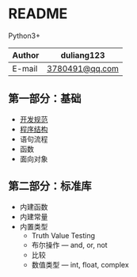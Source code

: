 README
===========================

Python3+

|Author|duliang123|
|---|---
|E-mail|3780491@qq.com


## 第一部分：基础
* [开发规范](book/1.1.md)
* [程序结构](book/1.2.md)
* 语句流程
* 函数
* 面向对象


## 第二部分：标准库
* 内建函数
* 内建常量
* 内置类型
    * Truth Value Testing
    * 布尔操作 — and, or, not
    * 比较
    * 数值类型 — int, float, complex
